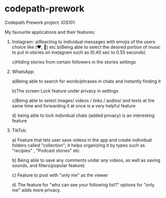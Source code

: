 # codepath-prework
Codepath Prework project: IOS101

My favourite applications and their features:

1. Instagram: 
    a)Reacting to individual messages with emojis of the users choice like (❤️, 🤣) etc
    b)Being able to select the desired portion of music to put in stories on instagram such as (0.40 sec to 0.55 seconds)
    
    c)Hiding stories from certain followers in the stories settings
    
2. WhatsApp:

    a)Being able to search for words/phrases in chats and instantly finding it
    
    b)The screen Lock feature under privacy in settings
    
    c)Being able to select images/ videos / links / audios/ and texts at the same time and forwarding it at once is a very helpful feature
    
    d) being able to lock individual chats (added privacy) is an interesting feature
    
3. TikTok:

    a) Feature that lets user save videos in the app and create individual folders called "collection"; it helps organizing it by types such as "recipies" , "Podcast stories" etc
    
    b) Being able to save any comments under any videos, as well as saving sounds, and filters(popular feature)
    
    c) Feature to post with "only me" as the viewer
    
    d) The feature for "who can see your following list?" options for "only me" adds more privacy. 
    
    
    
    
    
    
    
